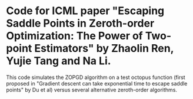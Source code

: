 # Code for ICML paper "Escaping Saddle Points in Zeroth-order Optimization: The Power of Two-point Estimators" by Zhaolin Ren, Yujie Tang and Na Li.

This code simulates the ZOPGD algorithm on a test octopus function (first proposed in "Gradient descent can take exponential time to escape saddle points" by Du et al) versus several alternative zeroth-order algorithms.
